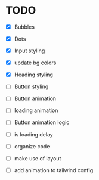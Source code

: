 # TODO

- [x] Bubbles
- [x] Dots
- [x] Input styling
- [x] update bg colors
- [x] Heading styling
- [ ] Button styling
- [ ] Button animation
- [ ] loading animation
- [ ] Button animation logic
- [ ] is loading delay


- [ ] organize code
- [ ] make use of layout
- [ ] add animation to tailwind config